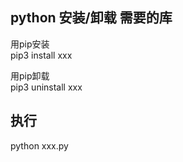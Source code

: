 
python 安装/卸载 需要的库
----------
用pip安装   
pip3 install xxx  
   
用pip卸载   
pip3 uninstall xxx  



执行
----------
python xxx.py








